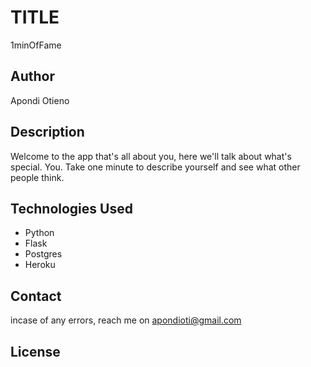 # TITLE
1minOfFame

## Author
Apondi Otieno

## Description
Welcome to the app that's all about you, here we'll talk about what's special. You. Take one minute to describe yourself and see what other people think. 

## Technologies Used
- Python
- Flask
- Postgres
- Heroku

## Contact
incase of any errors, reach me on apondioti@gmail.com

## License
